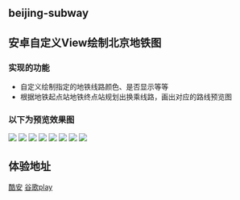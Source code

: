 ## beijing-subway
## 安卓自定义View绘制北京地铁图
### 实现的功能
<ul>
<li> 自定义绘制指定的地铁线路颜色、是否显示等等</li>
<li> 根据地铁起点站地铁终点站规划出换乘线路，画出对应的路线预览图</li>
</ul>

### 以下为预览效果图

<img src="preview/subway.gif">
<img src="preview/subway1.jpg">
<img src="preview/subway2.jpg">
<img src="preview/subway3.jpg">
<img src="preview/subway4.jpg">
<img src="preview/subway5.jpg">
<img src="preview/subway6.jpg">
<img src="preview/subway7.jpg">


## 体验地址
[酷安](https://www.coolapk.com/apk/com.yhongm.subway)
[谷歌play](https://play.google.com/store/apps/details?id=com.yhongm.subway)

